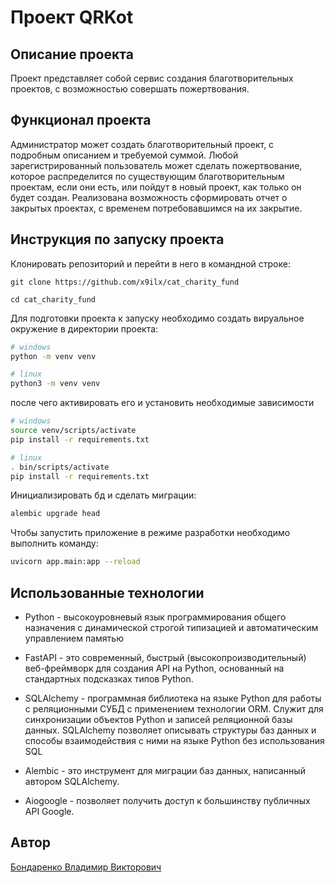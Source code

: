 # Проект QRKot

## Описание проекта

Проект представляет собой сервис создания благотворительных проектов, с возможностью совершать пожертвования.

## Функционал проекта

Администратор может создать благотворительный проект, с подробным описанием и требуемой суммой. Любой зарегистрированный пользователь может сделать пожертвование, которое распределится по существующим благотворительным проектам, если они есть, или пойдут в новый проект, как только он будет создан.
Реализована возможность сформировать отчет о закрытых проектах, с временем 
потребовавшимся на их закрытие.

## Инструкция по запуску проекта

Клонировать репозиторий и перейти в него в командной строке:

```
git clone https://github.com/x9ilx/cat_charity_fund
```

```
cd cat_charity_fund
```
Для подготовки проекта к запуску необходимо создать вируальное окружение в директории проекта:

```bash
# windows
python -m venv venv

# linux
python3 -m venv venv
```

после чего активировать его и установить необходимые зависимости

```bash
# windows
source venv/scripts/activate
pip install -r requirements.txt

# linux
. bin/scripts/activate
pip install -r requirements.txt
```

Инициализировать бд и сделать миграции:

```bash
alembic upgrade head
```

Чтобы запустить приложение в режиме разработки необходимо выполнить команду:

```bash
uvicorn app.main:app --reload
```


## Иcпользованные технологии
- Python -  высокоуровневый язык программирования общего назначения с динамической строгой типизацией и автоматическим управлением памятью

- FastAPI - это современный, быстрый (высокопроизводительный) веб-фреймворк для создания API на Python, основанный на стандартных подсказках типов Python.

- SQLAlchemy - программная библиотека на языке Python для работы с реляционными СУБД с применением технологии ORM. Служит для синхронизации объектов Python и записей реляционной базы данных. SQLAlchemy позволяет описывать структуры баз данных и способы взаимодействия с ними на языке Python без использования SQL

- Alembic - это инструмент для миграции баз данных, написанный автором SQLAlchemy.

- Aiogoogle - позволяет получить доступ к большинству публичных API Google.


## Автор
[Бондаренко Владимир Викторович](https://github.com/x9ilx)